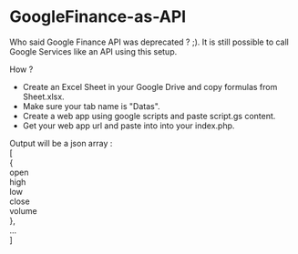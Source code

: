 # GoogleFinance-as-API

Who said Google Finance API was deprecated ? ;). 
It is still possible to call Google Services like an API using this setup.

How ?   

- Create an Excel Sheet in your Google Drive and copy formulas from Sheet.xlsx.  
- Make sure your tab name is "Datas".  
- Create a web app using google scripts and paste script.gs content. 
- Get your web app url and paste into into your index.php. 

Output will be a json array :  
[   
  {  
    open  
    high  
    low  
    close  
    volume  
  },   
  ...   
]      
